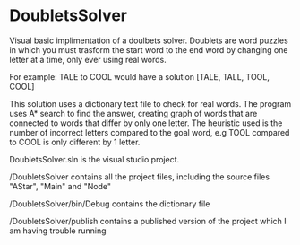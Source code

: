# DoubletsSolver
Visual basic implimentation of a doulbets solver. Doublets are word puzzles in which you must trasform the start word to the end word by changing one letter at a time, only ever using real words. 

For example: TALE to COOL would  have a solution [TALE, TALL, TOOL, COOL]

This solution uses a dictionary text file to check for real words. The program uses A* search to find the answer, creating graph of words that are connected to words that differ by only one letter. The heuristic used is the number of incorrect letters compared to the goal word, e.g TOOL compared to COOL is only different by 1 letter. 

DoubletsSolver.sln is the visual studio project. 

/DoubletsSolver contains all the project files, including the source files "AStar", "Main" and "Node"

/DoubletsSolver/bin/Debug contains the dictionary file

/DoubletsSolver/publish contains a published version of the project which I am having trouble running
